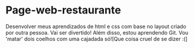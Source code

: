 # Page-web-restaurante
Desenvolver meus aprendizados de html e css com base no layout criado por outra pessoa. Vai ser divertido!
Além disso, estou aprendendo Git. Vou 'matar' dois coelhos com uma cajadada só![Que coisa cruel de se dizer :(]
